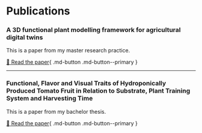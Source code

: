 # Publications

### A 3D functional plant modelling framework for agricultural digital twins  
This is a paper from my master research practice.  

[📑 Read the paper](https://doi.org/10.1016/j.compag.2024.108733){ .md-button .md-button--primary }

---

### Functional, Flavor and Visual Traits of Hydroponically Produced Tomato Fruit in Relation to Substrate, Plant Training System and Harvesting Time  
This is a paper from my bachelor thesis.  

[📑 Read the paper](https://www.mdpi.com/2311-7524/7/9/311){ .md-button .md-button--primary }
